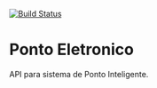 [![Build Status](https://travis-ci.org/J-Henrique/ponto-eletronico-api.svg?branch=master)](https://travis-ci.org/J-Henrique/ponto-eletronico-api)

# Ponto Eletronico
API para sistema de Ponto Inteligente.
